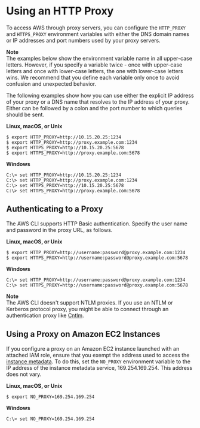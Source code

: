 # Using an HTTP Proxy<a name="cli-configure-proxy"></a>

 To access AWS through proxy servers, you can configure the `HTTP_PROXY` and `HTTPS_PROXY` environment variables with either the DNS domain names or IP addresses and port numbers used by your proxy servers\.

**Note**  
The examples below show the environment variable name in all upper\-case letters\. However, if you specify a variable twice \- once with upper\-case letters and once with lower\-case letters, the one with lower\-case letters wins\. We recommend that you define each variable only once to avoid confusion and unexpected behavior\.

The following examples show how you can use either the explicit IP address of your proxy or a DNS name that resolves to the IP address of your proxy\. Either can be followed by a colon and the port number to which queries should be sent\.

**Linux, macOS, or Unix**

```
$ export HTTP_PROXY=http://10.15.20.25:1234
$ export HTTP_PROXY=http://proxy.example.com:1234
$ export HTTPS_PROXY=http://10.15.20.25:5678
$ export HTTPS_PROXY=http://proxy.example.com:5678
```

**Windows**

```
C:\> set HTTP_PROXY=http://10.15.20.25:1234
C:\> set HTTP_PROXY=http://proxy.example.com:1234
C:\> set HTTPS_PROXY=http://10.15.20.25:5678
C:\> set HTTPS_PROXY=http://proxy.example.com:5678
```

## Authenticating to a Proxy<a name="cli-configure-proxy-auth"></a>

The AWS CLI supports HTTP Basic authentication\. Specify the user name and password in the proxy URL, as follows\. 

**Linux, macOS, or Unix**

```
$ export HTTP_PROXY=http://username:password@proxy.example.com:1234
$ export HTTPS_PROXY=http://username:password@proxy.example.com:5678
```

**Windows**

```
C:\> set HTTP_PROXY=http://username:password@proxy.example.com:1234
C:\> set HTTPS_PROXY=http://username:password@proxy.example.com:5678
```

**Note**  
The AWS CLI doesn't support NTLM proxies\. If you use an NTLM or Kerberos protocol proxy, you might be able to connect through an authentication proxy like [Cntlm](http://cntlm.sourceforge.net)\.

## Using a Proxy on Amazon EC2 Instances<a name="cli-configure-proxy-ec2"></a>

If you configure a proxy on an Amazon EC2 instance launched with an attached IAM role, ensure that you exempt the address used to access the [instance metadata](https://docs.aws.amazon.com/AWSEC2/latest/UserGuide/ec2-instance-metadata.html)\. To do this, set the `NO_PROXY` environment variable to the IP address of the instance metadata service, 169\.254\.169\.254\. This address does not vary\.

**Linux, macOS, or Unix**

```
$ export NO_PROXY=169.254.169.254
```

**Windows**

```
C:\> set NO_PROXY=169.254.169.254
```
